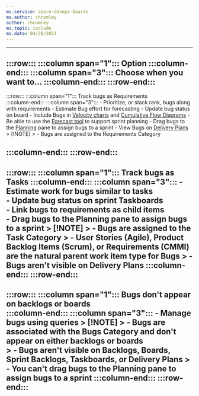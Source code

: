 ```yaml
---
ms.service: azure-devops-boards
ms.author: chcomley
author: chcomley
ms.topic: include
ms.date: 04/30/2021
---
```


---
:::row:::
   :::column span="1":::
      **Option** 
   :::column-end:::
   :::column span="3":::
      **Choose when you want to...**
   :::column-end:::
:::row-end:::
---
:::row:::
   :::column span="1":::
      Track bugs as Requirements  
   :::column-end:::
   :::column span="3":::
      - Prioritize, or stack rank, bugs along with requirements
      - Estimate Bug effort for forecasting
      - Update bug status on board
      - Include Bugs in [Velocity charts](../../report/dashboards/team-velocity.md) and [Cumulative Flow Diagrams](../../report/dashboards/cumulative-flow.md)
      - Be able to use the [Forecast tool](../sprints/forecast.md) to support sprint planning
      - Drag bugs to the [Planning](../sprints/assign-work-sprint.md#assign-work-from-your-backlog-to-a-sprint) pane to assign bugs to a sprint
      - View Bugs on [Delivery Plans](../plans/review-team-plans.md)
      > [!NOTE]
      > - Bugs are assigned to the Requirements Category

   :::column-end:::
:::row-end:::
---
:::row:::
   :::column span="1":::
      Track bugs as Tasks
   :::column-end:::
   :::column span="3":::
      - Estimate work for bugs similar to tasks  
      - Update bug status on sprint Taskboards  
      - Link bugs to requirements as child items  
      - Drag bugs to the Planning pane to assign bugs to a sprint
      > [!NOTE]
      > - Bugs are assigned to the Task Category
      > - User Stories (Agile), Product Backlog Items (Scrum), or Requirements (CMMI) are the natural parent work item type for Bugs
      > - Bugs aren't visible on Delivery Plans
   :::column-end:::
:::row-end:::
---
:::row:::
   :::column span="1":::
      Bugs don't appear on backlogs or boards  
   :::column-end:::
   :::column span="3":::
      - Manage bugs using queries
      > [!NOTE]
      > - Bugs are associated with the Bugs Category and don't appear on either backlogs or boards  
      > - Bugs aren't visible on Backlogs, Boards, Sprint Backlogs, Taskboards, or Delivery Plans
      > - You can't drag bugs to the Planning pane to assign bugs to a sprint
   :::column-end:::
:::row-end:::
---
